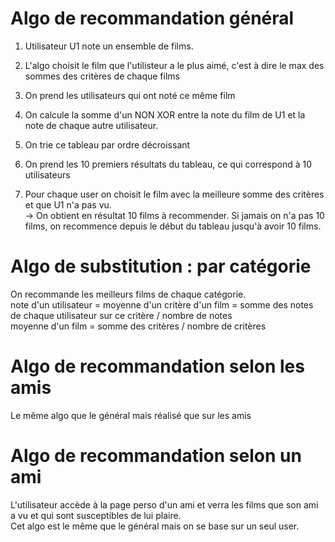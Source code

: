 # Algo de recommandation général

1.  Utilisateur U1 note un ensemble de films.  

2.  L'algo choisit le film que l'utilisteur a le plus aimé, c'est à dire le max des sommes des critères de chaque films  

3.  On prend les utilisateurs qui ont noté ce même film  

4.  On calcule la somme d'un NON XOR entre la note du film de U1 et la note de chaque autre utilisateur.

5.  On trie ce tableau par ordre décroissant  

6.  On prend les 10 premiers résultats du tableau, ce qui correspond à 10 utilisateurs  

7.  Pour chaque user on choisit le film avec la meilleure somme des critères et que U1 n'a pas vu.  
    -> On obtient en résultat 10 films à recommender. Si jamais on n'a pas 10 films, on recommence depuis le début du tableau jusqu'à avoir 10 films.


# Algo de substitution : par catégorie

On recommande les meilleurs films de chaque catégorie.  
note d'un utilisateur =
moyenne d'un critère d'un film = somme des notes de chaque utilisateur sur ce critère / nombre de notes  
moyenne d'un film = somme des critères / nombre de critères

# Algo de recommandation selon les amis 
Le même algo que le général mais réalisé que sur les amis

# Algo de recommandation selon un ami
L'utilisateur accède à la page perso d'un ami et verra les films que son ami a vu et qui sont susceptibles de lui plaire.  
Cet algo est le même que le général mais on se base sur un seul user.
